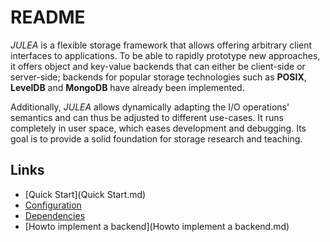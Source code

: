 # README

*JULEA* is a flexible storage framework that allows offering arbitrary client interfaces to applications. To be able to rapidly prototype new approaches, it offers object and key-value backends that can either be client-side or server-side; backends for popular storage technologies such as **POSIX**, **LevelDB** and **MongoDB** have already been implemented.

Additionally, *JULEA* allows dynamically adapting the I/O operations' semantics and can thus be adjusted to different use-cases. It runs completely in user space, which eases development and debugging. Its goal is to provide a solid foundation for storage research and teaching.


## Links

* [Quick Start](Quick Start.md)
* [Configuration](Configuration.md)
* [Dependencies](Dependencies.md)
* [Howto implement a backend](Howto implement a backend.md)
